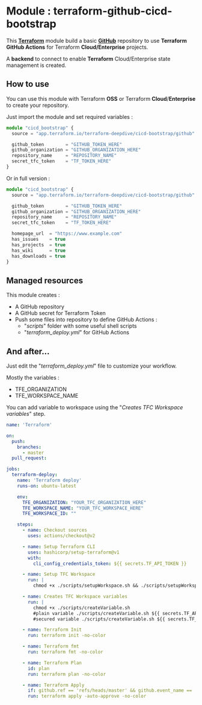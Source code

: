 # Module : terraform-github-cicd-bootstrap
This [**Terraform**](https://www.terraform.io/) module build a basic [**GitHub**](https://github.com/) repository to use **Terraform** **GitHub Actions** for Terraform **Cloud/Enterprise** projects.

A **backend** to connect to enable **Terraform** Cloud/Enterprise state management is created.



## How to use

You can use this module with Terraform **OSS** or Terraform **Cloud**/**Enterprise** to create your repository.

Just import the module and set required variables :  

```typescript
module "cicd_bootstrap" {
  source = "app.terraform.io/terraform-deepdive/cicd-bootstrap/github"

  github_token        = "GITHUB_TOKEN_HERE"
  github_organization = "GITHUB_ORGANIZATION_HERE"
  repository_name     = "REPOSITORY_NAME"
  secret_tfc_token    = "TF_TOKEN_HERE"
}
```



Or in full version : 

```typescript
module "cicd_bootstrap" {
  source = "app.terraform.io/terraform-deepdive/cicd-bootstrap/github"

  github_token        = "GITHUB_TOKEN_HERE"
  github_organization = "GITHUB_ORGANIZATION_HERE"
  repository_name     = "REPOSITORY_NAME"
  secret_tfc_token    = "TF_TOKEN_HERE"

  homepage_url  = "https://www.example.com"
  has_issues    = true
  has_projects  = true
  has_wiki      = true
  has_downloads = true
}
```



## Managed resources

This module creates : 

- A GitHub repository
- A GitHub secret for Terraform Token
- Push some files into repository to define GitHub Actions : 
  - "*scripts*" folder with some useful shell scripts
  - "*terraform_deploy.yml*" for GitHub Actions 



## And after...

Just edit the "*terraform_deploy.yml*" file to customize your workflow.

Mostly the variables : 

- TFE_ORGANIZATION
- TFE_WORKSPACE_NAME

You can add variable to workspace using the "*Creates TFC Workspace variables*" step.



```yaml
name: 'Terraform'

on:
  push:
    branches:
      - master
  pull_request:

jobs:
  terraform-deploy:
    name: 'Terraform deploy'
    runs-on: ubuntu-latest

    env:
      TFE_ORGANIZATION: "YOUR_TFC_ORGANIZATION_HERE"
      TFE_WORKSPACE_NAME: "YOUR_TFC_WORKSPACE_HERE"
      TFE_WORKSPACE_ID: ""

    steps:
      - name: Checkout sources
        uses: actions/checkout@v2

      - name: Setup Terraform CLI
        uses: hashicorp/setup-terraform@v1
        with:
          cli_config_credentials_token: ${{ secrets.TF_API_TOKEN }}

      - name: Setup TFC Workspace
        run: |
          chmod +x ./scripts/setupWorkspace.sh && ./scripts/setupWorkspace.sh ${{ secrets.TF_API_TOKEN }}

      - name: Creates TFC Workspace variables
        run: |
          chmod +x ./scripts/createVariable.sh
          #plain variable ./scripts/createVariable.sh ${{ secrets.TF_API_TOKEN }} "VAR_NAME" "VAR_VALUE" false
          #secured variable ./scripts/createVariable.sh ${{ secrets.TF_API_TOKEN }} "VAR_NAME" "VAR_VALUE" true

      - name: Terraform Init
        run: terraform init -no-color

      - name: Terraform fmt
        run: terraform fmt -no-color

      - name: Terraform Plan
        id: plan
        run: terraform plan -no-color

      - name: Terraform Apply
        if: github.ref == 'refs/heads/master' && github.event_name == 'push'
        run: terraform apply -auto-approve -no-color
```

